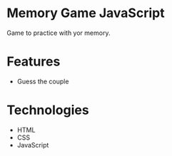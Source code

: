 # Memory Game JavaScript
  Game to practice with yor memory.
  
# Features
  - Guess the couple
    
# Technologies
  - HTML
  - CSS
  - JavaScript
